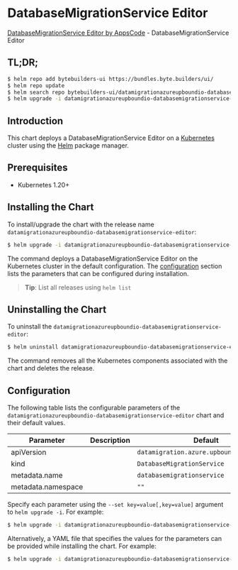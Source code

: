 # DatabaseMigrationService Editor

[DatabaseMigrationService Editor by AppsCode](https://byte.builders) - DatabaseMigrationService Editor

## TL;DR;

```bash
$ helm repo add bytebuilders-ui https://bundles.byte.builders/ui/
$ helm repo update
$ helm search repo bytebuilders-ui/datamigrationazureupboundio-databasemigrationservice-editor --version=v0.4.18
$ helm upgrade -i datamigrationazureupboundio-databasemigrationservice-editor bytebuilders-ui/datamigrationazureupboundio-databasemigrationservice-editor -n default --create-namespace --version=v0.4.18
```

## Introduction

This chart deploys a DatabaseMigrationService Editor on a [Kubernetes](http://kubernetes.io) cluster using the [Helm](https://helm.sh) package manager.

## Prerequisites

- Kubernetes 1.20+

## Installing the Chart

To install/upgrade the chart with the release name `datamigrationazureupboundio-databasemigrationservice-editor`:

```bash
$ helm upgrade -i datamigrationazureupboundio-databasemigrationservice-editor bytebuilders-ui/datamigrationazureupboundio-databasemigrationservice-editor -n default --create-namespace --version=v0.4.18
```

The command deploys a DatabaseMigrationService Editor on the Kubernetes cluster in the default configuration. The [configuration](#configuration) section lists the parameters that can be configured during installation.

> **Tip**: List all releases using `helm list`

## Uninstalling the Chart

To uninstall the `datamigrationazureupboundio-databasemigrationservice-editor`:

```bash
$ helm uninstall datamigrationazureupboundio-databasemigrationservice-editor -n default
```

The command removes all the Kubernetes components associated with the chart and deletes the release.

## Configuration

The following table lists the configurable parameters of the `datamigrationazureupboundio-databasemigrationservice-editor` chart and their default values.

|     Parameter      | Description |                       Default                       |
|--------------------|-------------|-----------------------------------------------------|
| apiVersion         |             | <code>datamigration.azure.upbound.io/v1beta1</code> |
| kind               |             | <code>DatabaseMigrationService</code>               |
| metadata.name      |             | <code>databasemigrationservice</code>               |
| metadata.namespace |             | <code>""</code>                                     |


Specify each parameter using the `--set key=value[,key=value]` argument to `helm upgrade -i`. For example:

```bash
$ helm upgrade -i datamigrationazureupboundio-databasemigrationservice-editor bytebuilders-ui/datamigrationazureupboundio-databasemigrationservice-editor -n default --create-namespace --version=v0.4.18 --set apiVersion=datamigration.azure.upbound.io/v1beta1
```

Alternatively, a YAML file that specifies the values for the parameters can be provided while
installing the chart. For example:

```bash
$ helm upgrade -i datamigrationazureupboundio-databasemigrationservice-editor bytebuilders-ui/datamigrationazureupboundio-databasemigrationservice-editor -n default --create-namespace --version=v0.4.18 --values values.yaml
```
